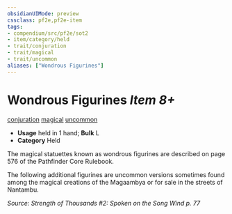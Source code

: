 ```yaml
---
obsidianUIMode: preview
cssclass: pf2e,pf2e-item
tags:
- compendium/src/pf2e/sot2
- item/category/held
- trait/conjuration
- trait/magical
- trait/uncommon
aliases: ["Wondrous Figurines"]
---
```

# Wondrous Figurines *Item 8+*  
[conjuration](/rules/traits/conjuration.md)  [magical](/rules/traits/magical.md)  [uncommon](/rules/traits/uncommon.md)  

- **Usage** held in 1 hand; **Bulk** L
- **Category** Held

The magical statuettes known as wondrous figurines are described on page 576 of the Pathfinder Core Rulebook.

The following additional figurines are uncommon versions sometimes found among the magical creations of the Magaambya or for sale in the streets of Nantambu.

*Source: Strength of Thousands #2: Spoken on the Song Wind p. 77*
